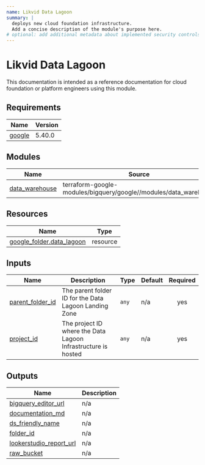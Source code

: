 ```yaml
---
name: Likvid Data Lagoon
summary: |
  deploys new cloud foundation infrastructure.
  Add a concise description of the module's purpose here.
# optional: add additional metadata about implemented security controls
---
```


# Likvid Data Lagoon

This documentation is intended as a reference documentation for cloud foundation or platform engineers using this module.

<!-- BEGIN_TF_DOCS -->
## Requirements

| Name | Version |
|------|---------|
| <a name="requirement_google"></a> [google](#requirement\_google) | 5.40.0 |

## Modules

| Name | Source | Version |
|------|--------|---------|
| <a name="module_data_warehouse"></a> [data\_warehouse](#module\_data\_warehouse) | terraform-google-modules/bigquery/google//modules/data_warehouse | n/a |

## Resources

| Name | Type |
|------|------|
| [google_folder.data_lagoon](https://registry.terraform.io/providers/hashicorp/google/5.40.0/docs/resources/folder) | resource |

## Inputs

| Name | Description | Type | Default | Required |
|------|-------------|------|---------|:--------:|
| <a name="input_parent_folder_id"></a> [parent\_folder\_id](#input\_parent\_folder\_id) | The parent folder ID for the Data Lagoon Landing Zone | `any` | n/a | yes |
| <a name="input_project_id"></a> [project\_id](#input\_project\_id) | The project ID where the Data Lagoon Infrastructure is hosted | `any` | n/a | yes |

## Outputs

| Name | Description |
|------|-------------|
| <a name="output_bigquery_editor_url"></a> [bigquery\_editor\_url](#output\_bigquery\_editor\_url) | n/a |
| <a name="output_documentation_md"></a> [documentation\_md](#output\_documentation\_md) | n/a |
| <a name="output_ds_friendly_name"></a> [ds\_friendly\_name](#output\_ds\_friendly\_name) | n/a |
| <a name="output_folder_id"></a> [folder\_id](#output\_folder\_id) | n/a |
| <a name="output_lookerstudio_report_url"></a> [lookerstudio\_report\_url](#output\_lookerstudio\_report\_url) | n/a |
| <a name="output_raw_bucket"></a> [raw\_bucket](#output\_raw\_bucket) | n/a |
<!-- END_TF_DOCS -->
